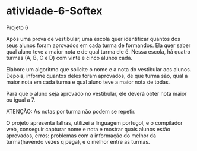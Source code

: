# atividade-6-Softex
Projeto 6

Após uma prova de vestibular, uma escola quer identificar quantos dos seus alunos foram aprovados em cada turma de formandos. Ela quer saber qual aluno teve a maior nota e de qual turma ele é. Nessa escola, há quatro turmas (A, B, C e D) com vinte e cinco alunos cada.

Elabore um algoritmo que solicite o nome e a nota do vestibular aos alunos. Depois, informe quantos deles foram aprovados, de que turma são, qual a maior nota em cada turma e qual aluno teve a maior nota de todas.

Para que o aluno seja aprovado no vestibular, ele deverá obter nota maior ou igual a 7.

ATENÇÃO: As notas por turma não podem se repetir.

O projeto apresenta falhas, utilizei a linguagem portugol, e o compilador web, conseguir capturar nome e nota e mostrar quais alunos estão aprovados, erros: problemas com a informação do melhor da turma(havendo vezes q pega), e o melhor entre as turmas.
